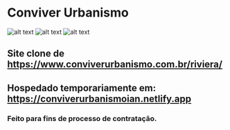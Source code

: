 # Conviver Urbanismo
![alt text](https://ibb.co/dJ9Cbbh)
![alt text](https://ibb.co/jy3vkSD)
![alt text](https://ibb.co/K6WL1bZ)

## Site clone de https://www.conviverurbanismo.com.br/riviera/

## Hospedado temporariamente em: https://conviverurbanismoian.netlify.app

### Feito para fins de processo de contratação.

